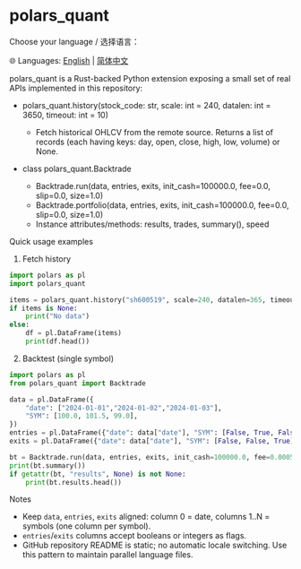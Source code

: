 # polars_quant

Choose your language / 选择语言：

🌐 Languages: [English](README.md) | [简体中文](README.zh-CN.md)

polars_quant is a Rust-backed Python extension exposing a small set of real APIs implemented in this repository:

- polars_quant.history(stock_code: str, scale: int = 240, datalen: int = 3650, timeout: int = 10)
  - Fetch historical OHLCV from the remote source. Returns a list of records (each having keys: day, open, close, high, low, volume) or None.

- class polars_quant.Backtrade
  - Backtrade.run(data, entries, exits, init_cash=100000.0, fee=0.0, slip=0.0, size=1.0)
  - Backtrade.portfolio(data, entries, exits, init_cash=100000.0, fee=0.0, slip=0.0, size=1.0)
  - Instance attributes/methods: results, trades, summary(), speed

Quick usage examples

1) Fetch history

```python
import polars as pl
import polars_quant

items = polars_quant.history("sh600519", scale=240, datalen=365, timeout=10)
if items is None:
    print("No data")
else:
    df = pl.DataFrame(items)
    print(df.head())
```

2) Backtest (single symbol)

```python
import polars as pl
from polars_quant import Backtrade

data = pl.DataFrame({
    "date": ["2024-01-01","2024-01-02","2024-01-03"],
    "SYM": [100.0, 101.5, 99.0],
})
entries = pl.DataFrame({"date": data["date"], "SYM": [False, True, False]})
exits = pl.DataFrame({"date": data["date"], "SYM": [False, False, True]})

bt = Backtrade.run(data, entries, exits, init_cash=100000.0, fee=0.0005)
print(bt.summary())
if getattr(bt, "results", None) is not None:
    print(bt.results.head())
```

Notes
- Keep `data`, `entries`, `exits` aligned: column 0 = date, columns 1..N = symbols (one column per symbol).
- `entries`/`exits` columns accept booleans or integers as flags.
- GitHub repository README is static; no automatic locale switching. Use this pattern to maintain parallel language files.